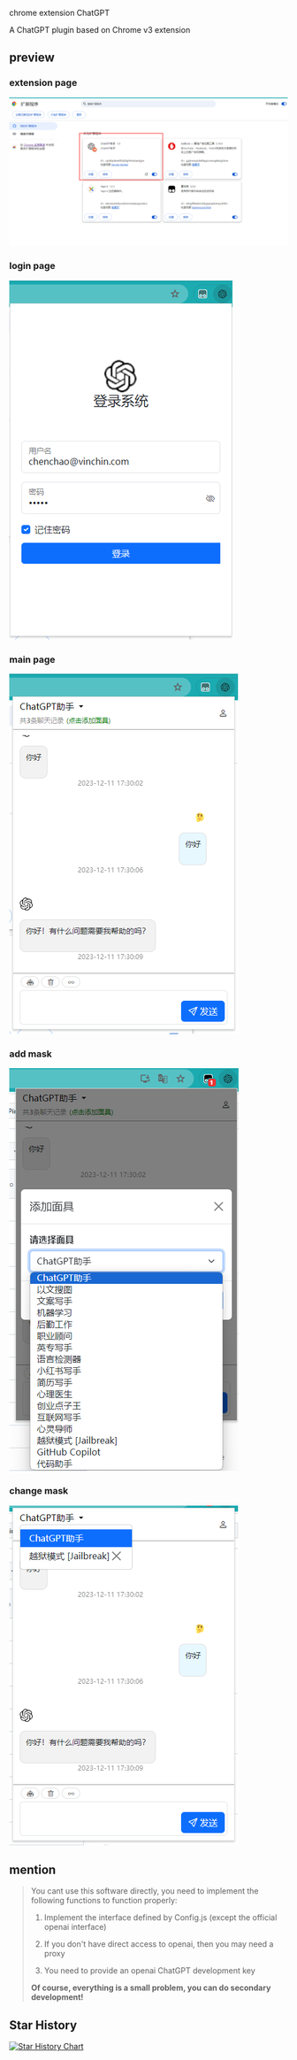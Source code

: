 chrome extension ChatGPT

A ChatGPT plugin based on Chrome v3 extension

## preview

### extension page

![extension-0](preview/extension-0.png)

### login page

![main-1](preview/main-1.png)

### main page

![main-0](preview/main-0.png)

### add mask

![add-mask-0](preview/add-mask-0.png)

### change mask

![change-mask-0](preview/change-mask-0.png)

## mention

> You cant use this software directly, you need to implement the following functions to function properly:
> 
> 1. Implement the interface defined by Config.js (except the official openai interface)
> 
> 2. If you don't have direct access to openai, then you may need a proxy
> 
> 3. You need to provide an openai ChatGPT development key
> 
> **Of course, everything is a small problem, you can do secondary development!**
>

## Star History

[![Star History Chart](https://api.star-history.com/svg?repos=JACKCHEN213/chrome-extension-chatgpt&type=Date)](https://star-history.com/#JACKCHEN213/chrome-extension-chatgpt&Date)
